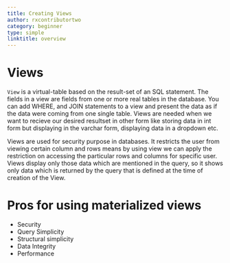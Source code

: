 ```yaml
---
title: Creating Views
author: rxcontributortwo
category: beginner
type: simple
linktitle: overview
---
```


# Views

`View` is a virtual-table based on the result-set of an SQL statement. The fields in a view are fields from one or more real tables in the database. You can add WHERE, and JOIN statements to a view and present the data as if the data were coming from one single table. Views are needed when we want to recieve our desired resultset in other form like storing data in int form but displaying in the varchar form, displaying data in a dropdown etc. 

Views are used for security purpose in databases. It restricts the user from viewing certain column and rows means by using view we can apply the restriction on accessing the particular rows and columns for specific user. Views display only those data which are mentioned in the query, so it shows only data which is returned by the query that is defined at the time of creation of the View. 

# Pros for using materialized views

<ul>
<li>Security</li>
<li>Query Simplicity</li>
<li>Structural simplicity</li>
<li>Data Integrity</li>
<li>Performance</li>
</ul>

